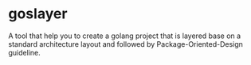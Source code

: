 # goslayer
A tool that help you to create a golang project that is layered base on a standard architecture layout and followed by Package-Oriented-Design guideline.
